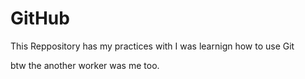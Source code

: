 # GitHub

This Reppository has my practices with I was learnign how to use Git

btw the another worker was me too.
